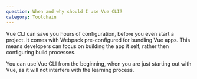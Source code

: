 ```yaml
---
question: When and why should I use Vue CLI?
category: Toolchain
---
```


Vue CLI can save you hours of configuration, before you even start a project. It comes with Webpack pre-configured for bundling Vue apps. This means developers can focus on building the app it self, rather then configuring build processes.

You can use Vue CLI from the beginning, when you are just starting out with Vue, as it will not interfere with the learning process.
